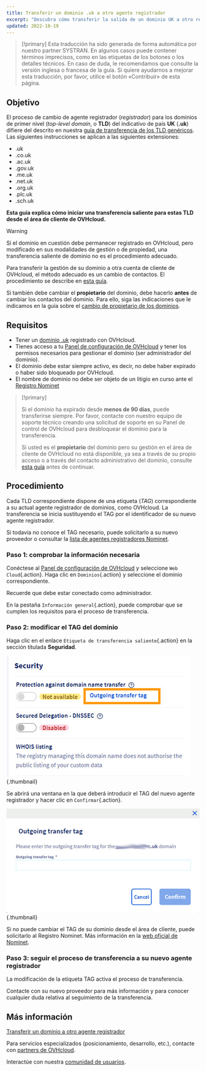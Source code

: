 ```yaml
---
title: Transferir un dominio .uk a otro agente registrador
excerpt: "Descubra cómo transferir la salida de un dominio UK a otro registrador"
updated: 2022-10-19
---
```


> [!primary]
> Esta traducción ha sido generada de forma automática por nuestro partner SYSTRAN. En algunos casos puede contener términos imprecisos, como en las etiquetas de los botones o los detalles técnicos. En caso de duda, le recomendamos que consulte la versión inglesa o francesa de la guía. Si quiere ayudarnos a mejorar esta traducción, por favor, utilice el botón «Contribuir» de esta página.
>

## Objetivo

El proceso de cambio de agente registrador (*registrador*) para los dominios de primer nivel (*top-level domain*, o **TLD**) del indicativo de país **UK** (**.uk**) difiere del descrito en nuestra [guía de transferencia de los TLD genéricos](/pages/web_cloud/domains/transfer_outgoing_domain). Las siguientes instrucciones se aplican a las siguientes extensiones:

- .uk
- .co.uk
- .ac.uk
- .gov.uk
- .me.uk
- .net.uk
- .org.uk
- .plc.uk
- .sch.uk

**Esta guía explica cómo iniciar una transferencia saliente para estas TLD desde el área de cliente de OVHcloud.**

> [!warning]
>
> Si el dominio en cuestión debe permanecer registrado en OVHcloud, pero modificado en sus modalidades de gestión o de propiedad, una transferencia saliente de dominio no es el procedimiento adecuado.
>
> Para transferir la gestión de su dominio a otra cuenta de cliente de OVHcloud, el método adecuado es un cambio de contactos. El procedimiento se describe en [esta guía](/pages/account_and_service_management/account_information/managing_contacts).
>
Si también debe cambiar el **propietario** del dominio, debe hacerlo **antes** de cambiar los contactos del dominio. Para ello, siga las indicaciones que le indicamos en la guía sobre el [cambio de propietario de los dominios](/pages/web_cloud/domains/trade_domain).
>

## Requisitos

- Tener un [dominio .uk](/links/web/domains) registrado con OVHcloud.
- Tienes acceso a tu [Panel de configuración de OVHcloud](/links/manager) y tener los permisos necesarios para gestionar el dominio (ser administrador del dominio).
- El dominio debe estar siempre activo, es decir, no debe haber expirado o haber sido bloqueado por OVHcloud.
- El nombre de dominio no debe ser objeto de un litigio en curso ante el [Registro Nominet](https://www.nominet.uk/)

> [!primary]
>
> Si el dominio ha expirado desde **menos de 90 días**, puede transferirse siempre. Por favor, contacte con nuestro equipo de soporte técnico creando una solicitud de soporte en su Panel de control de OVHcloud para desbloquear el dominio para la transferencia.
>
> Si usted es el **propietario** del dominio pero su gestión en el área de cliente de OVHcloud no está disponible, ya sea a través de su propio acceso o a través del contacto administrativo del dominio, consulte [esta guía](/pages/account_and_service_management/account_information/managing_contacts#caso-particular-de-un-propietario-de-dominio) antes de continuar.
>

## Procedimiento

Cada TLD correspondiente dispone de una etiqueta (*TAG*) correspondiente a su actual agente registrador de dominios, como OVHcloud. La transferencia se inicia sustituyendo el TAG por el identificador de su nuevo agente registrador.

Si todavía no conoce el TAG necesario, puede solicitarlo a su nuevo proveedor o consultar la [lista de agentes registradores Nominet](https://registrars.nominet.uk/uk-namespace/registrar-agreement/list-of-registrars/).

### Paso 1: comprobar la información necesaria

Conéctese al [Panel de configuración de OVHcloud](/links/manager) y seleccione `Web Cloud`{.action}. Haga clic en `Dominios`{.action} y seleccione el dominio correspondiente.

Recuerde que debe estar conectado como administrador.

En la pestaña `Información general`{.action}, puede comprobar que se cumplen los requisitos para el proceso de transferencia.

### Paso 2: modificar el TAG del dominio

Haga clic en el enlace `Etiqueta de transferencia saliente`{.action} en la sección titulada **Seguridad**.

![transferencia saliente](/pages/assets/screens/control_panel/product-selection/web-cloud/domain-dns/general-information/outgoing-transfer-tag.jpg){.thumbnail}

Se abrirá una ventana en la que deberá introducir el TAG del nuevo agente registrador y hacer clic en `Confirmar`{.action}.

![transferencia saliente](/pages/assets/screens/control_panel/product-selection/web-cloud/domain-dns/general-information/outgoing-transfer-tag-confirmation.jpg){.thumbnail}

Si no puede cambiar el TAG de su dominio desde el área de cliente, puede solicitarlo al Registro Nominet. Más información en la [web oficial de Nominet](https://www.nominet.uk/domain-support/).

### Paso 3: seguir el proceso de transferencia a su nuevo agente registrador

La modificación de la etiqueta TAG activa el proceso de transferencia.

Contacte con su nuevo proveedor para más información y para conocer cualquier duda relativa al seguimiento de la transferencia.

## Más información

[Transferir un dominio a otro agente registrador](/pages/web_cloud/domains/transfer_outgoing_domain)

Para servicios especializados (posicionamiento, desarrollo, etc.), contacte con [partners de OVHcloud](/links/partner).

Interactúe con nuestra [comunidad de usuarios](/links/community).